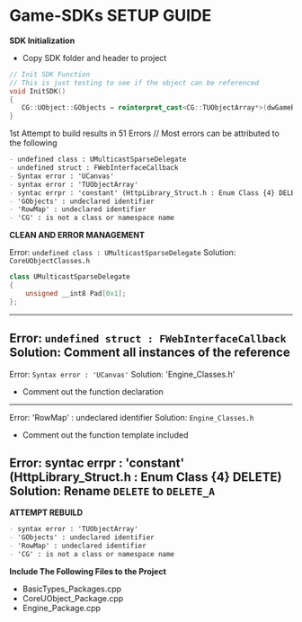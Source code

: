 # Game-SDKs SETUP GUIDE

**SDK Initialization**
- Copy SDK folder and header to project
```cpp
// Init SDK Function
// This is just testing to see if the object can be referenced
void InitSDK()
{
   CG::UObject::GObjects = reinterpret_cast<CG::TUObjectArray*>(dwGameBase+ g_GameData->offsets.GObjects);
}
```

1st Attempt to build results in 51 Errors
// Most errors can be attributed to the following
```md
- undefined class : UMulticastSparseDelegate
- undefined struct : FWebInterfaceCallback
- Syntax error : 'UCanvas'
- syntax error : 'TUObjectArray'
- syntac errpr : 'constant' (HttpLibrary_Struct.h : Enum Class {4} DELETE)
- 'GObjects' : undeclared identifier
- 'RowMap' : undeclared identifier
- 'CG' : is not a class or namespace name
```

**CLEAN AND ERROR MANAGEMENT**

Error: `undefined class : UMulticastSparseDelegate`
Solution: `CoreUObjectClasses.h`
```c++
class UMulticastSparseDelegate
{
    unsigned __int8 Pad[0x1];
};
```
----

Error: `undefined struct : FWebInterfaceCallback`
Solution: Comment all instances of the reference
---

Error: `Syntax error : 'UCanvas'`
Solution: 'Engine_Classes.h'
- Comment out the function declaration
---

Error: 'RowMap' : undeclared identifier
Solution: `Engine_Classes.h`
- Comment out the function template included

Error: syntac errpr : 'constant' (HttpLibrary_Struct.h : Enum Class {4} DELETE)
Solution: Rename `DELETE` to `DELETE_A`
---


**ATTEMPT REBUILD**
```md
- syntax error : 'TUObjectArray'
- 'GObjects' : undeclared identifier
- 'RowMap' : undeclared identifier
- 'CG' : is not a class or namespace name
```

**Include The Following Files to the Project**
- BasicTypes_Packages.cpp
- CoreUObject_Package.cpp
- Engine_Package.cpp